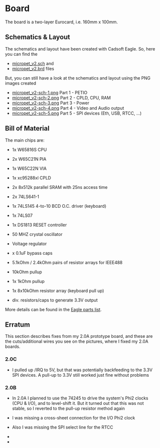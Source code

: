 
# Board

The board is a two-layer Eurocard, i.e. 160mm x 100mm.

## Schematics & Layout

The schematics and layout have been created with Cadsoft Eagle.
So, here you can find the 

- [micropet_v2.sch](micropet_v2.sch) and
- [micropet_v2.brd](micropet_v2.brd) files

But, you can still have a look at the schematics and layout using the
PNG images created

- [micropet_v2-sch-1.png](micropet_v2-sch-1.png) Part 1 - PETIO
- [micropet_v2-sch-2.png](micropet_v2-sch-2.png) Part 2 - CPLD, CPU, RAM
- [micropet_v2-sch-3.png](micropet_v2-sch-3.png) Part 3 - Power
- [micropet_v2-sch-4.png](micropet_v2-sch-4.png) Part 4 - Video and Audio output
- [micropet_v2-sch-5.png](micropet_v2-sch-5.png) Part 5 - SPI devices (Eth, USB, RTCC, ...)

## Bill of Material

The main chips are:

- 1x W65816S CPU
- 2x W65C21N PIA
- 1x W65C22N VIA

- 1x xc95288xl CPLD
- 2x 8x512k parallel SRAM with 25ns access time
- 2x 74LS641-1
- 1x 74LS145 4-to-10 BCD O.C. driver (keyboard)
- 1x 74LS07
- 1x DS1813 RESET controller

- 50 MHZ crystal oscillator

- Voltage regulator

- x 0.1uF bypass caps

- 5.1kOhm / 2.4kOhm pairs of resistor arrays for IEEE488
- 10kOhm pullup
- 1x 1kOhm pullup
- 1x 8x10kOhm resistor array (keyboard pull up)

- div. resistors/caps to generate 3.3V output

More details can be found in the [Eagle parts list](micropet_v1.parts).

## Erratum

This section describes fixes from my 2.0A prototype board, and these are the cuts/additional wires you see on the pictures, where I fixed my 2.0A boards.

### 2.0C

- I pulled up /IRQ to 5V, but that was potentially backfeeding to the 3.3V SPI devices. A pull-up to 3.3V still worked just fine without problems

### 2.0B

- In 2.0A I planned to use the 74245 to drive the system's Phi2 clocks (CPU & I/O), and to level-shift it. But it turned out that this was not stable, so I reverted to the pull-up resistor method again
- I was missing a cross-sheet connection for the I/O Phi2 clock
- Also I was missing the SPI select line for the RTCC


- 
-
